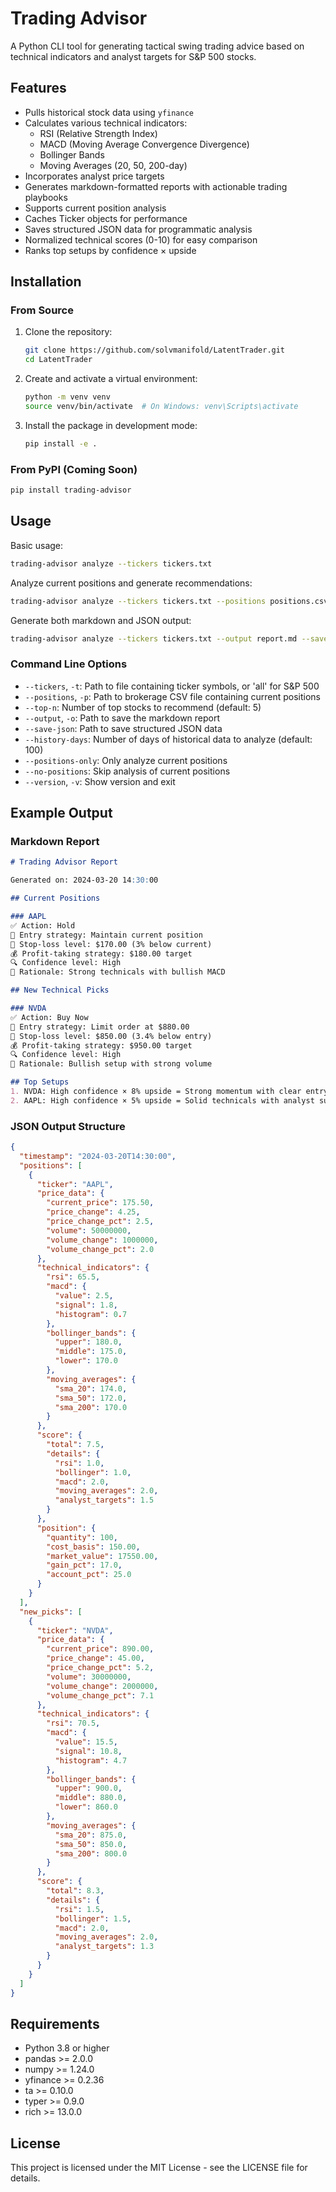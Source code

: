 # Trading Advisor

A Python CLI tool for generating tactical swing trading advice based on technical indicators and analyst targets for S&P 500 stocks.

## Features

- Pulls historical stock data using `yfinance`
- Calculates various technical indicators:
  - RSI (Relative Strength Index)
  - MACD (Moving Average Convergence Divergence)
  - Bollinger Bands
  - Moving Averages (20, 50, 200-day)
- Incorporates analyst price targets
- Generates markdown-formatted reports with actionable trading playbooks
- Supports current position analysis
- Caches Ticker objects for performance
- Saves structured JSON data for programmatic analysis
- Normalized technical scores (0-10) for easy comparison
- Ranks top setups by confidence × upside

## Installation

### From Source

1. Clone the repository:
   ```bash
   git clone https://github.com/solvmanifold/LatentTrader.git
   cd LatentTrader
   ```

2. Create and activate a virtual environment:
   ```bash
   python -m venv venv
   source venv/bin/activate  # On Windows: venv\Scripts\activate
   ```

3. Install the package in development mode:
   ```bash
   pip install -e .
   ```

### From PyPI (Coming Soon)

```bash
pip install trading-advisor
```

## Usage

Basic usage:
```bash
trading-advisor analyze --tickers tickers.txt
```

Analyze current positions and generate recommendations:
```bash
trading-advisor analyze --tickers tickers.txt --positions positions.csv
```

Generate both markdown and JSON output:
```bash
trading-advisor analyze --tickers tickers.txt --output report.md --save-json analysis.json
```

### Command Line Options

- `--tickers`, `-t`: Path to file containing ticker symbols, or 'all' for S&P 500
- `--positions`, `-p`: Path to brokerage CSV file containing current positions
- `--top-n`: Number of top stocks to recommend (default: 5)
- `--output`, `-o`: Path to save the markdown report
- `--save-json`: Path to save structured JSON data
- `--history-days`: Number of days of historical data to analyze (default: 100)
- `--positions-only`: Only analyze current positions
- `--no-positions`: Skip analysis of current positions
- `--version`, `-v`: Show version and exit

## Example Output

### Markdown Report

```markdown
# Trading Advisor Report

Generated on: 2024-03-20 14:30:00

## Current Positions

### AAPL
✅ Action: Hold
🎯 Entry strategy: Maintain current position
🛑 Stop-loss level: $170.00 (3% below current)
💰 Profit-taking strategy: $180.00 target
🔍 Confidence level: High
🧠 Rationale: Strong technicals with bullish MACD

## New Technical Picks

### NVDA
✅ Action: Buy Now
🎯 Entry strategy: Limit order at $880.00
🛑 Stop-loss level: $850.00 (3.4% below entry)
💰 Profit-taking strategy: $950.00 target
🔍 Confidence level: High
🧠 Rationale: Bullish setup with strong volume

## Top Setups
1. NVDA: High confidence × 8% upside = Strong momentum with clear entry
2. AAPL: High confidence × 5% upside = Solid technicals with analyst support
```

### JSON Output Structure

```json
{
  "timestamp": "2024-03-20T14:30:00",
  "positions": [
    {
      "ticker": "AAPL",
      "price_data": {
        "current_price": 175.50,
        "price_change": 4.25,
        "price_change_pct": 2.5,
        "volume": 50000000,
        "volume_change": 1000000,
        "volume_change_pct": 2.0
      },
      "technical_indicators": {
        "rsi": 65.5,
        "macd": {
          "value": 2.5,
          "signal": 1.8,
          "histogram": 0.7
        },
        "bollinger_bands": {
          "upper": 180.0,
          "middle": 175.0,
          "lower": 170.0
        },
        "moving_averages": {
          "sma_20": 174.0,
          "sma_50": 172.0,
          "sma_200": 170.0
        }
      },
      "score": {
        "total": 7.5,
        "details": {
          "rsi": 1.0,
          "bollinger": 1.0,
          "macd": 2.0,
          "moving_averages": 2.0,
          "analyst_targets": 1.5
        }
      },
      "position": {
        "quantity": 100,
        "cost_basis": 150.00,
        "market_value": 17550.00,
        "gain_pct": 17.0,
        "account_pct": 25.0
      }
    }
  ],
  "new_picks": [
    {
      "ticker": "NVDA",
      "price_data": {
        "current_price": 890.00,
        "price_change": 45.00,
        "price_change_pct": 5.2,
        "volume": 30000000,
        "volume_change": 2000000,
        "volume_change_pct": 7.1
      },
      "technical_indicators": {
        "rsi": 70.5,
        "macd": {
          "value": 15.5,
          "signal": 10.8,
          "histogram": 4.7
        },
        "bollinger_bands": {
          "upper": 900.0,
          "middle": 880.0,
          "lower": 860.0
        },
        "moving_averages": {
          "sma_20": 875.0,
          "sma_50": 850.0,
          "sma_200": 800.0
        }
      },
      "score": {
        "total": 8.3,
        "details": {
          "rsi": 1.5,
          "bollinger": 1.5,
          "macd": 2.0,
          "moving_averages": 2.0,
          "analyst_targets": 1.3
        }
      }
    }
  ]
}
```

## Requirements

- Python 3.8 or higher
- pandas >= 2.0.0
- numpy >= 1.24.0
- yfinance >= 0.2.36
- ta >= 0.10.0
- typer >= 0.9.0
- rich >= 13.0.0

## License

This project is licensed under the MIT License - see the LICENSE file for details. 